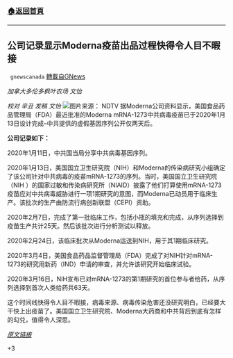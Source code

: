 ###  [:house:返回首頁](https://github.com/ourhimalayas/txt)
---

## 公司记录显示Moderna疫苗出品过程快得令人目不暇接
` gnewscanada` [轉載自GNews](https://gnews.org/zh-hans/717746/)

*加拿大多伦多枫叶农场 文怡*

*校对 辛丑 发稿 文怡*
![]()![](https://gnews.org/wp-content/uploads/2021/01/NDTV.png)图片来源： NDTV
据Moderna公司资料显示，美国食品药品管理局（FDA）最近批准的Moderna mRNA-1273中共病毒疫苗已于2020年1月13日设计完成–中共提供的虚假基因序列公开仅两天后。

**公司记录如下：**

2020年1月11日，中共国当局分享中共病毒基因序列。

2020年1月13日，美国国立卫生研究院（NIH）和Moderna的传染病研究小组确定了该公司针对中共病毒的疫苗mRNA-1273的序列。当时，美国国立卫生研究院（NIH ）的国家过敏和传染病研究所（NIAID）披露了他们打算使用mRNA-1273疫苗应对中共病毒威胁进行一项1期研究的意图，而Moderna已动员用于临床生产。该批次的生产由防流行病创新联盟（CEPI）资助。

2020年2月7日，完成了第一批临床工作，包括小瓶的填充和完成，从序列选择到疫苗生产共计25天。然后该批次进行分析测试以释放。

2020年2月24日，该临床批次从Moderna运送到NIH，用于其1期临床研究。

2020年3月4日，美国食品药品监督管理局（FDA）完成了对NIH针对mRNA-1273的研究用新药（IND）申请的审查，并允许该研究开始临床试验。

2020年3月16日，NIH宣布已对mRNA-1273的第1期研究的首位参与者给药，从序列选择到首次人类给药共63天。

这个时间线快得令人目不暇接，病毒来源、病毒传染危害还没研究明白，已经要大干快上出疫苗了。美国国立卫生研究院、Moderna大药商和中共背后到底有怎样的勾兑，值得令人深思。

*[原文链接](https://www.sec.gov/Archives/edgar/data/1682852/000119312520074867/d884510dex991.htm)*

+3
